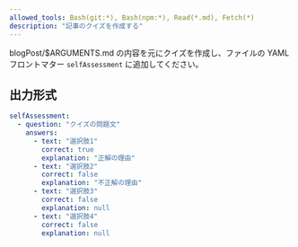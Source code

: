 ```yaml
---
allowed_tools: Bash(git:*), Bash(npm:*), Read(*.md), Fetch(*)
description: "記事のクイズを作成する"
---
```


blogPost/$ARGUMENTS.md の内容を元にクイズを作成し、ファイルの YAML フロントマター `selfAssessment` に追加してください。

## 出力形式

```yaml
selfAssessment:
  - question: "クイズの問題文"
    answers:
      - text: "選択肢1"
        correct: true
        explanation: "正解の理由"
      - text: "選択肢2"
        correct: false
        explanation: "不正解の理由"
      - text: "選択肢3"
        correct: false
        explanation: null
      - text: "選択肢4"
        correct: false
        explanation: null
```